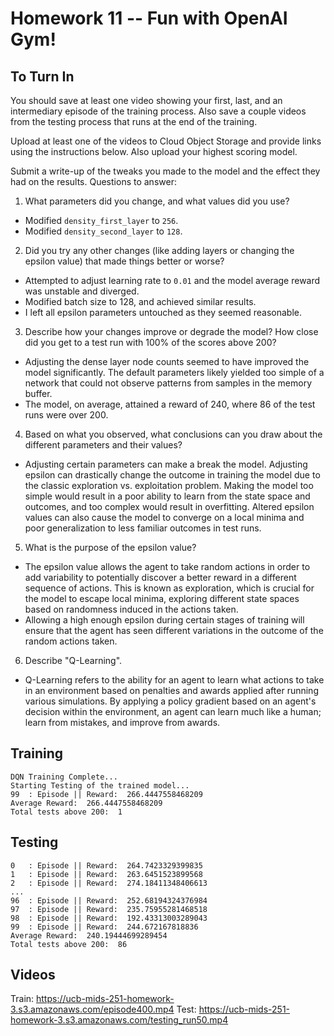 # Homework 11 -- Fun with OpenAI Gym!

## To Turn In
You should save at least one video showing your first, last, and an intermediary episode of the training process. Also save a couple videos from the testing process that runs at the end of the training.

Upload at least one of the videos to Cloud Object Storage and provide links using the instructions below. Also upload your highest scoring model.

Submit a write-up of the tweaks you made to the model and the effect they had on the results.
Questions to answer:
1) What parameters did you change, and what values did you use?
- Modified `density_first_layer` to `256`.
- Modified `density_second_layer` to `128`.

2) Did you try any other changes (like adding layers or changing the epsilon value) that made things better or worse?
- Attempted to adjust learning rate to `0.01` and the model average reward was unstable and diverged.
- Modified batch size to 128, and achieved similar results.
- I left all epsilon parameters untouched as they seemed reasonable.

3) Describe how your changes improve or degrade the model? How close did you get to a test run with 100% of the scores above 200?
- Adjusting the dense layer node counts seemed to have improved the model significantly.  The default parameters likely yielded too
simple of a network that could not observe patterns from samples in the memory buffer.
- The model, on average, attained a reward of 240, where 86 of the test runs were over 200.

4) Based on what you observed, what conclusions can you draw about the different parameters and their values?
- Adjusting certain parameters can make a break the model.  Adjusting epsilon can drastically change the outcome in training the model due to the classic
exploration vs. exploitation problem.  Making the model too simple would result in a poor ability to learn from the state space and outcomes, and too complex would result in overfitting.  Altered epsilon values can also cause the model to converge on a local minima and poor generalization to less familiar outcomes in test runs.

5) What is the purpose of the epsilon value?
- The epsilon value allows the agent to take random actions in order to add variability to potentially discover a better reward in a different sequence of actions.
This is known as exploration, which is crucial for the model to escape local minima, exploring different state spaces based on randomness induced in the actions taken.
- Allowing a high enough epsilon during certain stages of training will ensure that the agent has seen different variations in the outcome of the random actions taken.

6) Describe "Q-Learning".
- Q-Learning refers to the ability for an agent to learn what actions to take in an environment based on penalties and awards applied after running various simulations. By applying a policy gradient based on an agent's decision within the environment, an agent can learn much like a human; learn from mistakes, and improve from awards.

## Training
```
DQN Training Complete...
Starting Testing of the trained model...
99 	: Episode || Reward:  266.4447558468209
Average Reward:  266.4447558468209
Total tests above 200:  1
```

## Testing
```
0 	: Episode || Reward:  264.7423329399835
1 	: Episode || Reward:  263.6451523899568
2 	: Episode || Reward:  274.18411348406613
...
96 	: Episode || Reward:  252.68194324376984
97 	: Episode || Reward:  235.75955281468518
98 	: Episode || Reward:  192.43313003289043
99 	: Episode || Reward:  244.672167818836
Average Reward:  240.19444699289454
Total tests above 200:  86
```

## Videos
Train: https://ucb-mids-251-homework-3.s3.amazonaws.com/episode400.mp4
Test: https://ucb-mids-251-homework-3.s3.amazonaws.com/testing_run50.mp4
